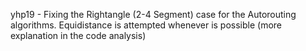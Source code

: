 yhp19 - Fixing the Rightangle (2-4 Segment) case for the Autorouting algorithms. Equidistance is attempted whenever is possible (more explanation in the code analysis)